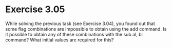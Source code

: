 # Exercise 3.05
While solving the previous task (see Exercise 3.04), you found out that some flag combinations are impossible to obtain using the add command. Is it possible to obtain any of these combinations with the sub al, bl command? What initial values are required for this?

